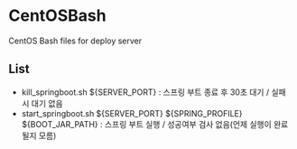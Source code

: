 # CentOSBash
CentOS Bash files for deploy server

## List
* kill_springboot.sh ${SERVER_PORT} : 스프링 부트 종료 후 30초 대기 / 실패시 대기 없음
* start_springboot.sh ${SERVER_PORT} ${SPRING_PROFILE} ${BOOT_JAR_PATH} : 스프링 부트 실행 / 성공여부 검사 없음(언제 실행이 완료될지 모름)
